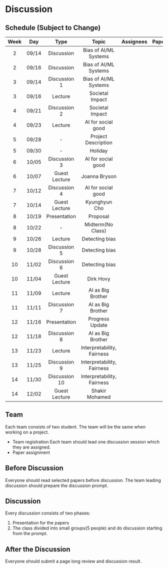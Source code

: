 # Discussion

## Schedule (Subject to Change)
| Week |  Day  |     Type      |           Topic            |  Assignees |  Papers   |
|:----:|:-----:|:-------------:|:--------------------------:|:----------:|:---------:|
|   2  | 09/14 | Discussion    |   Bias of AI/ML Systems    |           |           |
|   2  | 09/16 | Discussion    |   Bias of AI/ML Systems    |           |           |
|   3  | 09/14 | Discussion 1  |   Bias of AI/ML Systems    |           |           |
|   3  | 09/16 | Lecture       |       Societal Impact      |           |           |
|   4  | 09/21 | Discussion 2  |       Societal Impact      |           |           |
|   4  | 09/23 | Lecture       |     AI for social good     |           |           |
|   5  | 09/28 |      -        |    Project Description     |           |           |
|   5  | 09/30 |      -        |           Holiday          |           |           |
|   6  | 10/05 | Discussion 3  |     AI for social good     |           |           |
|   6  | 10/07 | Guest Lecture |       Joanna Bryson        |           |           |
|   7  | 10/12 | Discussion 4  |     AI for social good     |           |           |
|   7  | 10/14 | Guest Lecture |       Kyunghyun Cho        |           |           |
|   8  | 10/19 | Presentation  |          Proposal          |           |           |
|   8  | 10/22 |      -        |     Midterm(No Class)      |           |           |
|   9  | 10/26 | Lecture       |       Detecting bias       |           |           |
|   9  | 10/28 | Discussion 5  |       Detecting bias       |           |           |
|  10  | 11/02 | Discussion 6  |       Detecting bias       |           |           |
|  10  | 11/04 | Guest Lecture |         Dirk Hovy          |           |           |
|  11  | 11/09 | Lecture       |      AI as Big Brother     |           |           |
|  11  | 11/11 | Discussion 7  |     AI as Big Brother      |           |           |
|  12  | 11/16 | Presentation  |       Progress Update      |           |           |
|  12  | 11/18 | Discussion 8  |      AI as Big Brother     |           |           |
|  13  | 11/23 | Lecture       | Interpretability, Fairness |           |           |
|  13  | 11/25 | Discussion 9  | Interpretability, Fairness |           |           |
|  14  | 11/30 | Discussion 10 | Interpretability, Fairness |           |           |
|  14  | 12/02 | Guest Lecture |       Shakir Mohamed       |           |           |

## Team

Each team consists of two student. The team will be the same when working on a project.
- Team registration
Each team should lead one discussion session which they are assigned.
- Paper assignment

## Before Discussion

Everyone should read selected papers before discussion.
The team leading discussion should prepare the discussion prompt.

## Discussion 

Every discussion consists of two phases:
1. Presentation for the papers
2. The class divided into small groups(5 people) and do discussion starting from the prompt.

## After the Discussion

Everyone should submit a page long review and discussion result.

